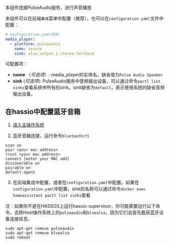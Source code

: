 本组件连接PulseAudio服务，进行声音播放

本组件可以在前端`集成`菜单中配置（推荐），也可以在`configuration.yaml`文件中配置：

```yaml
# configuration.yaml样例
media_player:
  - platform: pulseaudio
    name: xxxxxx
    sink: alsa_output.1.stereo-fallback
```

可配置项：
- **name** （*可选项*）: media_player的实体名，缺省值为`Pulse Audio Speaker`
- **sink** (*可选项*): PulseAudio服务中音频输出设备，可以通过命令`pactl list sinks`查看系统中所有的sink。sink缺省为`default`，表示使用系统的缺省音频输出设备。

## 在hassio中配置蓝牙音箱

1. [进入主操作系统](https://developers.home-assistant.io/docs/operating-system/debugging)

2. 蓝牙音箱连接，运行命令`bluetoothctl`

  ```
  scan on
  pair <your mac address>
  trust <your mac address>
  connect [enter your MAC add]
  discoverable on
  pairable on
  default-agent 
  ```

3. 在前端集成中配置，或者在`configuration.yaml`中配置。如果在`configuration.yaml`中配置，sink的名称可以通过命令`docker exec homeassistant pactl list sinks`查看

注：如果你不是在HASSOS上运行hassio-supervisor，你可能需要运行以下命令，去除Host操作系统上的`pulseaudio`和`bluealsa`，因为它们会首先截获蓝牙设备连接信息。
```
sudo apt-get remove pulseaudio
sudo apt-get remove bluealsa
sudo reboot
```
